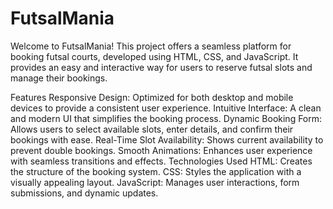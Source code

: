 # FutsalMania

Welcome to FutsalMania! This project offers a seamless platform for booking futsal courts, developed using HTML, CSS, and JavaScript. It provides an easy and interactive way for users to reserve futsal slots and manage their bookings.

Features
Responsive Design: Optimized for both desktop and mobile devices to provide a consistent user experience.
Intuitive Interface: A clean and modern UI that simplifies the booking process.
Dynamic Booking Form: Allows users to select available slots, enter details, and confirm their bookings with ease.
Real-Time Slot Availability: Shows current availability to prevent double bookings.
Smooth Animations: Enhances user experience with seamless transitions and effects.
Technologies Used
HTML: Creates the structure of the booking system.
CSS: Styles the application with a visually appealing layout.
JavaScript: Manages user interactions, form submissions, and dynamic updates.
